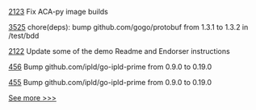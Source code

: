 
[2123](https://github.com/hyperledger/aries-cloudagent-python/pull/2123) Fix ACA-py image builds

[3525](https://github.com/hyperledger/aries-framework-go/pull/3525) chore(deps): bump github.com/gogo/protobuf from 1.3.1 to 1.3.2 in /test/bdd

[2122](https://github.com/hyperledger/aries-cloudagent-python/pull/2122) Update some of the demo Readme and Endorser instructions

[456](https://github.com/hyperledger-labs/fabric-smart-client/pull/456) Bump github.com/ipld/go-ipld-prime from 0.9.0 to 0.19.0

[455](https://github.com/hyperledger-labs/fabric-token-sdk/pull/455) Bump github.com/ipld/go-ipld-prime from 0.9.0 to 0.19.0


[See more >>>](https://start-here.hyperledger.org/pull-requests)
